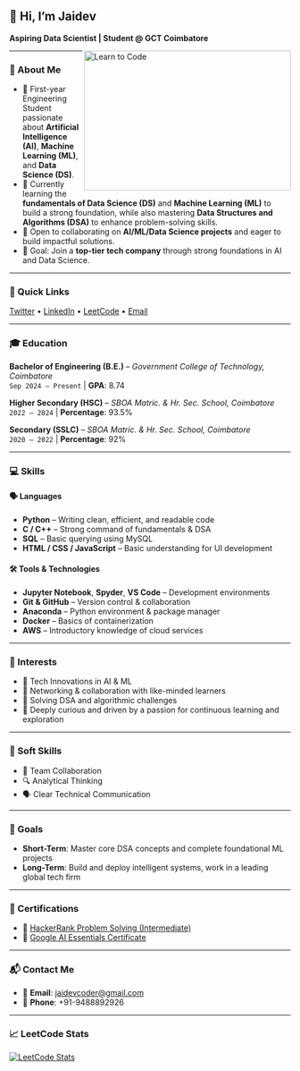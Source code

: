 ## 👋 Hi, I’m Jaidev  
**Aspiring Data Scientist | Student @ GCT Coimbatore**

<img src="https://media.giphy.com/media/xoicctrOv5aGw6mCZi/giphy.gif" alt="Learn to Code" align="right" width="370" height="250" />

---

### 🌱 About Me  
- 🧠 First-year Engineering Student passionate about **Artificial Intelligence (AI)**, **Machine Learning (ML)**, and **Data Science (DS)**.  
- 🧩 Currently learning the **fundamentals of Data Science (DS)** and **Machine Learning (ML)** to build a strong foundation, while also mastering **Data Structures and Algorithms (DSA)** to enhance problem-solving skills.
- 🤝 Open to collaborating on **AI/ML/Data Science projects** and eager to build impactful solutions.  
- 🚀 Goal: Join a **top-tier tech company** through strong foundations in AI and Data Science.

---

### 📌 Quick Links  
[Twitter](https://x.com/Jaidevxb) • [LinkedIn](https://www.linkedin.com/in/jaidevb/) • [LeetCode](https://leetcode.com/JaidevB/) • [Email](mailto:jaidevcoder@gmail.com)

---

### 🎓 Education  

**Bachelor of Engineering (B.E.)** – *Government College of Technology, Coimbatore*  
`Sep 2024 – Present` | **GPA**: 8.74

**Higher Secondary (HSC)** – *SBOA Matric. & Hr. Sec. School, Coimbatore*  
`2022 – 2024` | **Percentage**: 93.5%

**Secondary (SSLC)** – *SBOA Matric. & Hr. Sec. School, Coimbatore*  
`2020 – 2022` | **Percentage**: 92%

---

### 💻 Skills  

#### 🗣 Languages  
- **Python** – Writing clean, efficient, and readable code  
- **C / C++** – Strong command of fundamentals & DSA  
- **SQL** – Basic querying using MySQL  
- **HTML / CSS / JavaScript** – Basic understanding for UI development

#### 🛠 Tools & Technologies  
- **Jupyter Notebook**, **Spyder**, **VS Code** – Development environments  
- **Git & GitHub** – Version control & collaboration  
- **Anaconda** – Python environment & package manager  
- **Docker** – Basics of containerization  
- **AWS** – Introductory knowledge of cloud services

---

### 🌟 Interests  
- 🚀 Tech Innovations in AI & ML  
- 🤝 Networking & collaboration with like-minded learners  
- 🧠 Solving DSA and algorithmic challenges
- 🌱 Deeply curious and driven by a passion for continuous learning and exploration
---

### 🧠 Soft Skills  
- 🤝 Team Collaboration  
- 🔍 Analytical Thinking  
- 🗣 Clear Technical Communication

---

### 🎯 Goals  
- **Short-Term**: Master core DSA concepts and complete foundational ML projects  
- **Long-Term**: Build and deploy intelligent systems, work in a leading global tech firm

---

### 📜 Certifications  
- 🏅 [HackerRank Problem Solving (Intermediate)](https://www.hackerrank.com/certificates/iframe/657809303130)  
- 🏅 [Google AI Essentials Certificate](https://www.coursera.org/account/accomplishments/verify/2Z85LLC0GGOO)

---

### 📬 Contact Me  
- 📧 **Email**: [jaidevcoder@gmail.com](mailto:jaidevcoder@gmail.com)  
- 📱 **Phone**: +91-9488892926  

---

### 📈 LeetCode Stats  

[![LeetCode Stats](https://leetcard.jacoblin.cool/JaidevB?theme=dark&font=Cabin)](https://leetcode.com/JaidevB/)
